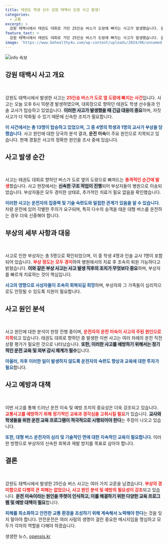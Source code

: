 ```yaml
---
title: 태권도 학생 선수 강원 태백서 도랑 사고 발생!
categories:
  - 교통
excerpt: >
  강원 태백시에서 태권도 대회로 가던 25인승 버스가 도랑에 빠지는 사고가 발생했습니다. 운전 미숙이 원인으로 추정되며, 학생 4명과 교사 1명이 경상을 입고 병원으로 이송되었습니다. 사고의 전말이 궁금하다면 클릭하세요!
feature_text: >
  강원 태백시에서 태권도 대회로 가던 25인승 버스가 도랑에 빠지는 사고가 발생했습니다. 운전 미숙이 원인으로 추정되며, 학생 4명과 교사 1명이 경상을 입고 병원으로 이송되었습니다. 사고의 전말이 궁금하다면 클릭하세요!
image: 'https://www.behealthy4u.com/wp-content/uploads/2024/06/unnamed-file.png'
---
```


<p><img src="https://www.behealthy4u.com/wp-content/uploads/2024/06/unnamed-file.png" alt="info 속보" /></p>

<h2 data-ke-size="size26">강원 태백시 사고 개요</h2>

<p data-ke-size="size16">&nbsp;</p>

<p>강원도 태백시에서 발생한 사고는 <b><span style="color: #ee2323;">25인승 버스가 도로 옆 도랑에 빠지는 사건</span></b>입니다. 사고는 오늘 오후 6시 10분경 발생하였으며, 대회장으로 향하던 태권도 학생 선수들과 인솔 교사가 탑승하고 있었습니다. <b><span style="background-color: #21538527;">이러한 사고가 발생했을 때 긴급 대응이 중요</span></b>하며, 자칫 사고가 더 악화될 수 있기 때문에 신속한 조치가 필요합니다. </p>

<p><b><span style="color: #1a5490;">이 사건에서는 총 13명이 탑승하고 있었으며, 그 중 4명의 학생과 1명의 교사가 부상을 당했습니다</span></b>. 사고 원인에 대한 당국의 분석 결과, <b>운전 미숙</b>이 주요 원인으로 지목되고 있습니다. 현재 경찰은 사고의 정확한 원인을 조사 중에 있습니다. </p>

<h2 data-ke-size="size26">사고 발생 순간</h2>

<p data-ke-size="size16">&nbsp;</p>

<p>사고는 태권도 대회로 향하던 버스가 도로 옆의 도랑으로 빠져드는 <b><span style="color: #ee2323;">충격적인 순간에 발생</span></b>했습니다. 사고 현장에서는 <b><span style="background-color: #21538527;">신속한 구조 작업이 진행</span></b>되어 부상자들이 병원으로 이송되었습니다. 부상자들은 모두 경미한 상태로, 추가적인 치료가 필요 없음을 확인했습니다. </p>

<p><b><span style="color: #1a5490;">이러한 사고는 운전자의 집중력 및 기술 숙련도와 밀접한 관계가 있음을 알 수 있습니다</span></b>. 차량 운전에 있어 각별한 주의가 요구되며, 특히 다수의 승객을 태운 대형 버스를 운전하는 경우 더욱 신중해야 합니다.</p>

<h2 data-ke-size="size26">부상의 세부 사항과 대응</h2>

<p data-ke-size="size16">&nbsp;</p>

<p>사고로 인한 부상자는 총 5명으로 확인되었으며, 이 중 학생 4명과 인솔 교사 1명이 포함되어 있습니다. <b><span style="color: #ee2323;">부상 정도는 모두 경미</span></b>하여 병원에서의 치료 후 조속히 퇴원 가능하다고 밝혔습니다. <b><span style="background-color: #21538527;">이와 같은 부상 사고는 사고 발생 직후의 조치가 무엇보다 중요</span></b>하며, 부상자를 빠르게 치료하는 것이 핵심입니다.</p>

<p><b><span style="color: #1a5490;">사고의 영향으로 사상자들이 조속히 회복되길 희망</span></b>하며, 부상자와 그 가족들이 심리적으로도 안정될 수 있도록 지원이 필요합니다.</p>

<h2 data-ke-size="size26">사고 원인 분석</h2>

<p data-ke-size="size16">&nbsp;</p>

<p>사고 원인에 대한 분석이 한창 진행 중이며, <b><span style="color: #ee2323;">운전자의 운전 미숙이 사고의 주된 원인으로 지목</span></b>되고 있습니다. 태권도 대회로 향하던 중 발생한 이번 사고는 여러 차례의 운전 직전 상황 평가가 필요한 것으로 나타났습니다. <b><span style="background-color: #21538527;">또한, 이러한 사고를 예방하기 위해서는 정기적인 운전 교육 및 외부 감시 체계가 필수</span></b>입니다.</p>

<p><b><span style="color: #1a5490;">아울러, 차후 이러한 일이 발생하지 않도록 운전자의 숙련도 향상과 교육에 대한 투자가 필요</span></b>합니다.</p>

<h2 data-ke-size="size26">사고 예방과 대책</h2>

<p data-ke-size="size16">&nbsp;</p>

<p>이번 사고를 통해 드러난 운전 미숙 및 예방 조치의 중요성은 더욱 강조되고 있습니다. <b><span style="color: #ee2323;">교통사고를 예방하기 위해 정기적인 교육과 경각심을 고취시킬 필요</span></b>가 있습니다. <b><span style="background-color: #21538527;">교사와 학생들을 위한 운전 교육 프로그램이 적극적으로 시행되어야 한다</span></b>는 주장이 나오고 있습니다.</p>

<p><b><span style="color: #1a5490;">또한, 대형 버스 운전자의 심리 및 기술적인 면에 대한 지속적인 교육이 필요합니다</span></b>. 이러한 방향으로 부상자의 신속한 회복과 재발 방지를 목표로 삼아야 합니다.</p>

<h2 data-ke-size="size26">결론</h2>

<p data-ke-size="size16">&nbsp;</p>

<p>강원도 태백시에서 발생한 25인승 버스 사고는 여러 가지 교훈을 남겼습니다. <b><span style="color: #ee2323;">부상의 경미함으로 다행히 큰 피해는 없었으나, 사고 원인 분석 및 예방의 필요성이 강조</span></b>되고 있습니다. <b><span style="background-color: #21538527;">운전 미숙이라는 원인을 뚜렷이 인식하고, 이를 해결하기 위한 다양한 교육 프로그램 및 예방 대책이 필요</span></b>합니다.</p>

<p><b><span style="color: #1a5490;">피해를 최소화하고 안전한 교통 환경을 조성하기 위해 계속해서 노력해야 한다</span></b>는 것을 잊지 말아야 합니다. 안전운전은 여러 사람의 생명이 걸린 중요한 메시지임을 명심하고 모두가 각자의 역할을 다해야 하겠습니다.</p>
생생한 뉴스, <a href="https://opensis.kr" rel="dofollow">opensis.kr</a>


